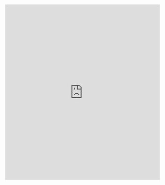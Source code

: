 <p><iframe allowfullscreen width="100%" height="569" class="google-slides-iframe" frameborder="0" scrolling="no" src="https://docs.google.com/presentation/d/e/2PACX-1vQFoS9-KajqD6cafOBMBTmsCl7BUo6iCQxqy39dQgk224Pknm2hVcsDXfFxEbn9cK6ju-DlH9LQ7jAs/embed?start=false&amp;loop=false&amp;delayms=3000"></iframe></p>